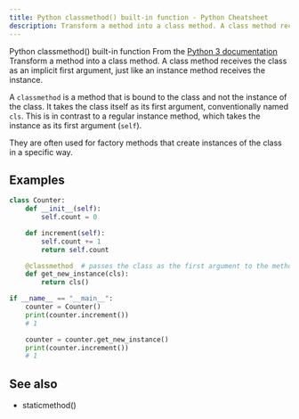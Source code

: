 ```yaml
---
title: Python classmethod() built-in function - Python Cheatsheet
description: Transform a method into a class method. A class method receives the class as an implicit first argument, just like an instance method receives the instance.
---
```


<base-title :title="frontmatter.title" :description="frontmatter.description">
Python classmethod() built-in function
</base-title>

<base-disclaimer>
  <base-disclaimer-title>
    From the <a target="_blank" href="https://docs.python.org/3/library/functions.html#classmethod">Python 3 documentation</a>
  </base-disclaimer-title>
  <base-disclaimer-content>
   Transform a method into a class method. A class method receives the class as an implicit first argument, just like an instance method receives the instance.
  </base-disclaimer-content>
</base-disclaimer>

A `classmethod` is a method that is bound to the class and not the instance of the class. It takes the class itself as its first argument, conventionally named `cls`. This is in contrast to a regular instance method, which takes the instance as its first argument (`self`).

They are often used for factory methods that create instances of the class in a specific way.

## Examples

```python
class Counter:
    def __init__(self):
        self.count = 0

    def increment(self):
        self.count += 1
        return self.count

    @classmethod  # passes the class as the first argument to the method instead of passing the instance
    def get_new_instance(cls):
        return cls()

if __name__ == "__main__":
    counter = Counter()
    print(counter.increment())
    # 1

    counter = counter.get_new_instance()
    print(counter.increment())
    # 1
```

## See also

- <router-link to="/builtin/staticmethod">staticmethod()</router-link>
